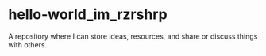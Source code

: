 # hello-world_im_rzrshrp
A repository where I can store ideas, resources, and share or discuss things with others.
